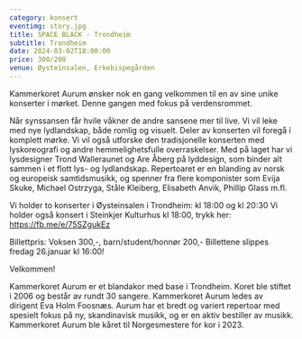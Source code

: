 ```yaml
---
category: konsert
eventimg: story.jpg
title: SPACE BLACK - Trondheim
subtitle: Trondheim
date: 2024-03-02T18:00:00
price: 300/200
venue: Øysteinsalen, Erkebispegården
---
```

Kammerkoret Aurum ønsker nok en gang velkommen til en av sine unike konserter i mørket. Denne gangen med fokus på verdensrommet.

Når synssansen får hvile våkner de andre sansene mer til live. Vi vil leke med nye lydlandskap, både romlig og visuelt. Deler av konserten vil foregå i komplett mørke. Vi vil også utforske den tradisjonelle konserten med lyskoreografi og andre hemmelighetsfulle overraskelser. Med på laget har vi lysdesigner Trond Walleraunet og Are Åberg på lyddesign, som binder alt sammen i et flott lys- og lydlandskap. Repertoaret er en blanding av norsk og europeisk samtidsmusikk, og spenner fra flere komponister som Evija Skuke, Michael Ostrzyga, Ståle Kleiberg, Elisabeth Anvik, Phillip Glass m.fl.

Vi holder to konserter i Øysteinsalen i Trondheim: kl 18:00 og kl 20:30
Vi holder også konsert i Steinkjer Kulturhus kl 18:00, trykk her: https://fb.me/e/75SZgukEz

Billettpris: Voksen 300,-, barn/student/honnør 200,-
Billettene slippes fredag 26.januar kl 16:00!

Velkommen!

Kammerkoret Aurum er et blandakor med base i Trondheim. Koret ble stiftet i 2006 og består av rundt 30 sangere. Kammerkoret Aurum ledes av dirigent Eva Holm Foosnæs. Aurum har et bredt og variert repertoar med spesielt fokus på ny, skandinavisk musikk, og er en aktiv bestiller av musikk. Kammerkoret Aurum ble kåret til Norgesmestere for kor i 2023.
